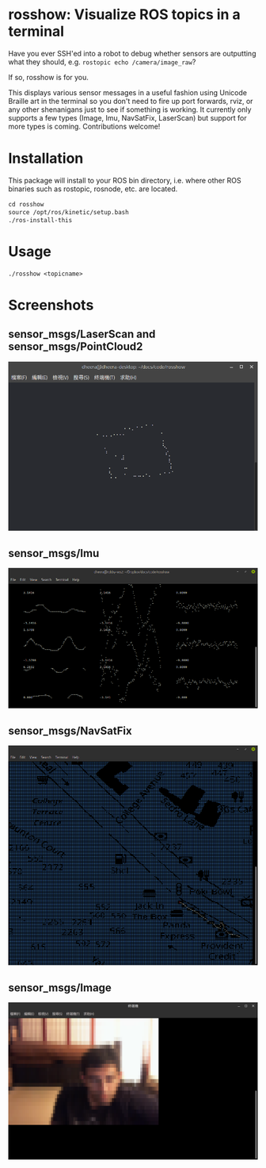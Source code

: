 # rosshow: Visualize ROS topics in a terminal

Have you ever SSH'ed into a robot to debug whether sensors are outputting
what they should, e.g. ```rostopic echo /camera/image_raw```?

If so, rosshow is for you.

This displays various sensor messages in a useful fashion using Unicode Braille art in the terminal so you don't need to fire up port forwards, rviz, or any other shenanigans just to see if something is working. It currently only supports a few types (Image, Imu, NavSatFix, LaserScan) but support for more types is coming. Contributions welcome!

# Installation

This package will install to your ROS bin directory, i.e. where other ROS binaries such as rostopic, rosnode, etc. are located.

```
cd rosshow
source /opt/ros/kinetic/setup.bash
./ros-install-this
```

# Usage
```
./rosshow <topicname>
```

# Screenshots

## sensor_msgs/LaserScan and sensor_msgs/PointCloud2

![screenshot](/screenshot0.png?raw=true "screenshot")

## sensor_msgs/Imu

![screenshot](/screenshot2.png?raw=true "screenshot")

## sensor_msgs/NavSatFix

![screenshot](/screenshot3.png?raw=true "screenshot")

## sensor_msgs/Image

![screenshot](/screenshot4.png?raw=true "screenshot")
